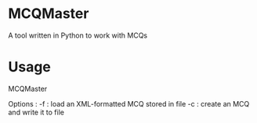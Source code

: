# MCQMaster
A tool written in Python to work with MCQs

# Usage
MCQMaster <options>

Options :
  -f <xml file> : load an XML-formatted MCQ stored in file
  -c <xml file> : create an MCQ and write it to file
